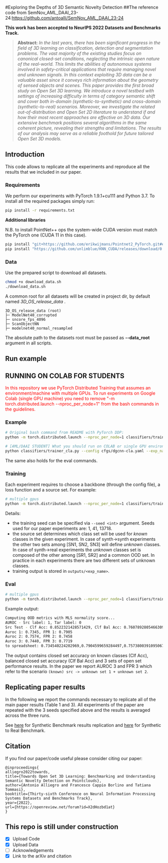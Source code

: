 #Exploring the Depths of 3D Semantic Novelty Detection
##The reference code from
SemNov_AML_DAAI_23-24:https://github.com/antoalli/SemNov_AML_DAAI_23-24


**This work has been accepted to NeurIPS 2022 Datasets and Benchmarks Track.**

> **Abstract:** *In the last years, there has been significant progress in the field of 3D learning on classification, detection and segmentation problems. The vast majority of the existing studies focus on canonical closed-set conditions, neglecting the intrinsic open nature of the real-world. This limits the abilities of autonomous systems involved in safety-critical applications that require managing novel and unknown signals. In this context exploiting 3D data can be a valuable asset since it conveys rich information about the geometry of sensed objects and scenes. This paper provides the first broad study on Open Set 3D learning. We introduce a novel testbed with settings of increasing difficulty in terms of category semantic shift and cover both in-domain (synthetic-to-synthetic) and cross-domain (synthetic-to-real) scenarios. Moreover, we investigate the related out-of-distribution and Open Set 2D literature to understand if and how their most recent approaches are effective on 3D data. Our extensive benchmark positions several algorithms in the same coherent picture, revealing their strengths and limitations. The results of our analysis may serve as a reliable foothold for future tailored Open Set 3D models.*

## Introduction

This code allows to replicate all the experiments and reproduce all the results that we included in
our paper.

### Requirements
We perform our experiments with PyTorch 1.9.1+cu111 and Python 3.7. To install all the required packages simply run:

```bash
pip install -r requirements.txt
```

**Additional libraries** 

N.B. to install PointNet++ ops the system-wide CUDA version must match the PyTorch one (CUDA 11 in this case).

```bash
pip install "git+https://github.com/erikwijmans/Pointnet2_PyTorch.git#egg=pointnet2_ops&subdirectory=pointnet2_ops_lib"
pip install "https://github.com/unlimblue/KNN_CUDA/releases/download/0.2/KNN_CUDA-0.2-py3-none-any.whl"
```

### Data
Use the prepared script to download all datasets. 

```bash
chmod +x download_data.sh
./download_data.sh
```

A common root for all datasets will be created in project dir, by default named *3D_OS_release_data* .
```
3D_OS_release_data (root)
├─ ModelNet40_corrupted
├─ sncore_fps_4096
├─ ScanObjectNN
├─ modelnet40_normal_resampled
```

The absolute path to the datasets root must be passed as **--data_root** argument in all scripts.


## Run example

## RUNNING ON COLAB FOR STUDENTS
<span style="color:red">
In this repository we use PyTorch Distributed Training that assumes an environment/machine with multiple GPUs. To run experiments on Google Colab (single GPU machine) you need to remove "-m torch.distributed.launch --nproc_per_node=1" from the bash commands in the guidelines.
</span>

### Example
```bash
# Original bash command from README with PyTorch DDP:
python -m torch.distributed.launch --nproc_per_node=1 classifiers/trainer_cla.py --config cfgs/dgcnn-cla.yaml --exp_name DGCNN_CE_SN1 --src SN1 --loss CE 

# [AML/DAAI STUDENT] What you should run on COLAB or single GPU environment:
python classifiers/trainer_cla.py --config cfgs/dgcnn-cla.yaml --exp_name DGCNN_CE_SN1 --src SN1 --loss CE 
```
The same also holds for the eval commands. 


### Training

Each experiment requires to choose a backbone (through the config file), a loss function and a source set. For example: 

```bash
# multiple gpus
python -m torch.distributed.launch --nproc_per_node=1 classifiers/trainer_cla.py --config cfgs/dgcnn-cla.yaml --exp_name DGCNN_CE_SN1 --src SN1 --loss CE 
```

Details: 

 - the training seed can be specified via `--seed <int>` argument. Seeds used for our paper experiments
   are: 1, 41, 13718. 
 - the source set determines which class set will be used for *known* classes in the given experiment. In case of synth->synth experiments the other two sets 
   among [SN1, SN2, SN3] will define *unknown* classes. In case of synth->real experiments the
   *unknown* classes set is composed of the other among [SR1, SR2] and a common OOD set. In practice
   in each experiments there are two different sets of unknown classes.
 - training output is stored in `outputs/<exp_name>`. 

### Eval 

```bash
# multiple gpus
python -m torch.distributed.launch --nproc_per_node=1 classifiers/trainer_cla.py --config cfgs/dgcnn-cla.yaml --exp_name DGCNN_CE_SN1 --src SN1 --loss CE -mode eval --ckpt_path outputs/DGCNN_CE_SN1/models/model_last.pth

```

Example output:
```bash
Computing OOD metrics with MLS normality score...
AUROC - Src label: 1, Tar label: 0
Src Test - Clf Acc: 0.8522321428571429, Clf Bal Acc: 0.7607892805466309
Auroc 1: 0.7345, FPR 1: 0.7905
Auroc 2: 0.7574, FPR 2: 0.7458
Auroc 3: 0.7440, FPR 3: 0.7719
to spreadsheet: 0.734540224202969,0.7904599659284497,0.7573800391095067,0.7457882069795427,0.7440065016031351,0.7719451371571072
```

The output contains closed set accuracy on known classes (Clf Acc), balanced closed set accuracy
(Clf Bal Acc) and 3 sets of open set performance results. In the paper we report AUROC 3 and FPR 3
which refer to the scenario `(known) src -> unknown set 1 + unknown set 2`.

## Replicating paper results

In the following we report the commands necessary to replicate all of the main paper results (Table
1 and 3). All experiments of the paper are repeated with the 3 seeds specified above and the results
is averaged across the three runs.

See [here](docs/paper_results_synth.md) for Synthetic Benchmark results replication and [here](docs/paper_results_real.md) for Synthetic to Real Benchmark. 

## Citation 

If you find our paper/code useful please consider citing our paper: 

```
@inproceedings{
alliegro2022towards,
title={Towards Open Set 3D Learning: Benchmarking and Understanding Semantic Novelty Detection on Pointclouds},
author={Antonio Alliegro and Francesco Cappio Borlino and Tatiana Tommasi},
booktitle={Thirty-sixth Conference on Neural Information Processing Systems Datasets and Benchmarks Track},
year={2022},
url={https://openreview.net/forum?id=X2dHozbd1at}
}
```


## This repo is still under construction
- [x] Upload Code
- [x] Upload Data
- [ ] Acknowledgements
- [x] Link to the arXiv and citation
